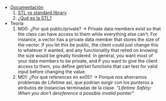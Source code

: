 - [Documentación](https://cplusplus.com/reference/)
  1. [STL vs standard library](https://stackoverflow.com/questions/5205491/whats-the-difference-between-stl-and-c-standard-library)
  2. [¿Qué es la STL?](https://www.geeksforgeeks.org/the-c-standard-template-library-stl/)
- Teoría
  1. M00:
  	¿Por qué public/private? -> Private data members exist so that the class can have access to them while everything else can't. For instance, a vector has a private data member that stores the size of the vector. If you let this be public, the client could just change this to whatever it wanted, and any functionality that relied on knowing the size would be greatly hindered.
	In general, you want most of your data members to be private, and if you want to give the client access to them, you define get/set functions that can test for valid input before changing the value.
  2. M01:
 	¿Por qué references en ex05? -> Porque nos ahorramos problemas de Lifetime así, que podrían surgir con los punteros a atributos de instancias terminadas de la clase. _"Lifetime Safety: When you don't dereference a possible invalid pointer"_
